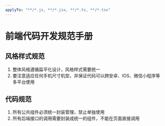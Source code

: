 ```yaml
---
applyTo: "**/*.js, **/*.jsx, **/*.ts, **/*.tsx"
---
```


# 前端代码开发规范手册

## 风格样式规范
1. 整体风格遵循扁平化设计，风格样式需要统一
2. 要注意适应任何手机尺寸机型，并保证代码可以跨安卓、IOS、微信小程序等多平台使用

## 代码规范
1. 所有公共组件必须统一封装管理，禁止单独使用
2. 所有后端接口的调用需要封装成统一的组件，不能在页面直接调用
